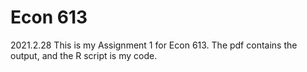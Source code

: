 # Econ 613

2021.2.28
This is my Assignment 1 for Econ 613.
The pdf contains the output, and the R script is my code.

